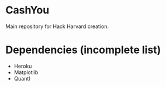 # CashYou
Main repository for Hack Harvard creation. 

# Dependencies (incomplete list)
- Heroku
- Matplotlib
- Quantl
